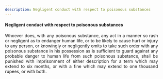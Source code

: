 ```yaml
---
description: Negligent conduct with respect to poisonous substances
---
```


#### Negligent conduct with respect to poisonous substances
<div style="text-align: justify">

Whoever does, with any poisonous substance, any act in a manner so rash or negligent as to endanger human life, or to be likely to cause hurt or injury to any person, or knowingly or negligently omits to take such order with any poisonous substance in his possession as is sufficient to guard against any probable danger to human life from such poisonous substance, shall be punished with imprisonment of either description for a term which may extend to six months, or with a fine which may extend to one thousand rupees, or with both.

</div>
